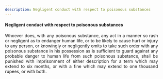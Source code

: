 ```yaml
---
description: Negligent conduct with respect to poisonous substances
---
```


#### Negligent conduct with respect to poisonous substances
<div style="text-align: justify">

Whoever does, with any poisonous substance, any act in a manner so rash or negligent as to endanger human life, or to be likely to cause hurt or injury to any person, or knowingly or negligently omits to take such order with any poisonous substance in his possession as is sufficient to guard against any probable danger to human life from such poisonous substance, shall be punished with imprisonment of either description for a term which may extend to six months, or with a fine which may extend to one thousand rupees, or with both.

</div>
